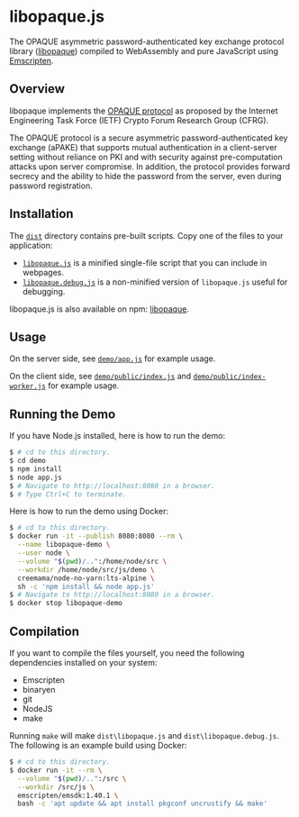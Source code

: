 # libopaque.js

The OPAQUE asymmetric password-authenticated key exchange protocol library
([libopaque](https://github.com/stef/libopaque)) compiled to WebAssembly and
pure JavaScript using [Emscripten](https://github.com/kripken/emscripten).

## Overview

libopaque implements the
[OPAQUE protocol](https://github.com/cfrg/draft-irtf-cfrg-opaque) as proposed
by the Internet Engineering Task Force (IETF) Crypto Forum Research Group
(CFRG).

The OPAQUE protocol is a secure asymmetric password-authenticated key exchange
(aPAKE) that supports mutual authentication in a client-server setting without
reliance on PKI and with security against pre-computation attacks upon server
compromise. In addition, the protocol provides forward secrecy and the ability
to hide the password from the server, even during password registration.

## Installation

The [`dist`](https://github.com/stef/libopaque/tree/master/js/dist) directory
contains pre-built scripts. Copy one of the files to your application:

- [`libopaque.js`](https://github.com/stef/libopaque/tree/master/js/dist/libopaque.js)
  is a minified single-file script that you can include in webpages.
- [`libopaque.debug.js`](https://github.com/stef/libopaque/tree/master/js/dist/libopaque.debug.js)
  is a non-minified version of `libopaque.js` useful for debugging.

libopaque.js is also available on npm:
[libopaque](https://www.npmjs.com/package/libopaque).

## Usage

On the server side, see
[`demo/app.js`](https://github.com/stef/libopaque/tree/master/js/demo/app.js)
for example usage.

On the client side, see
[`demo/public/index.js`](https://github.com/stef/libopaque/tree/master/js/demo/public/index.js)
and
[`demo/public/index-worker.js`](https://github.com/stef/libopaque/tree/master/js/demo/public/index-worker.js)
for example usage.

## Running the Demo

If you have Node.js installed, here is how to run the demo:

```sh
$ # cd to this directory.
$ cd demo
$ npm install
$ node app.js
$ # Navigate to http://localhost:8080 in a browser.
$ # Type Ctrl+C to terminate.
```

Here is how to run the demo using Docker:

```sh
$ # cd to this directory.
$ docker run -it --publish 8080:8080 --rm \
  --name libopaque-demo \
  --user node \
  --volume "$(pwd)/..":/home/node/src \
  --workdir /home/node/src/js/demo \
  creemama/node-no-yarn:lts-alpine \
  sh -c 'npm install && node app.js'
$ # Navigate to http://localhost:8080 in a browser.
$ docker stop libopaque-demo
```

## Compilation

If you want to compile the files yourself, you need the following dependencies
installed on your system:

- Emscripten
- binaryen
- git
- NodeJS
- make

Running `make` will make `dist\libopaque.js` and `dist\libopaque.debug.js`. The
following is an example build using Docker:

```sh
$ # cd to this directory.
$ docker run -it --rm \
  --volume "$(pwd)/..":/src \
  --workdir /src/js \
  emscripten/emsdk:1.40.1 \
  bash -c 'apt update && apt install pkgconf uncrustify && make'
```
